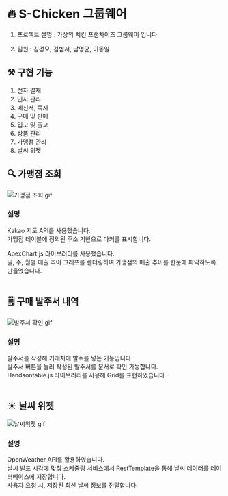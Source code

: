 # 🔥 S-Chicken 그룹웨어

1. 프로젝트 설명 : 가상의 치킨 프랜차이즈 그룹웨어 입니다.

2. 팀원 : 김경모, 김범서, 남명균, 이동일
   
## ⚒️ 구현 기능

1. 전자 결재
2. 인사 관리
3. 메신저, 쪽지
4. 구매 및 판매
5. 입고 및 출고
6. 상품 관리
7. 가맹점 관리
8. 날씨 위젯

## 🔍 가맹점 조회

![가맹점 조회 gif](https://github.com/devkgm/project-schicken/assets/150644571/c33a2a29-e876-412d-9406-ee7e004f34dc)
### 설명
Kakao 지도 API를 사용했습니다. <br>
가맹점 테이블에 정의된 주소 기반으로 마커를 표시합니다.

ApexChart.js 라이브러리를 사용했습니다. <br>
일, 주, 월별 매출 추이 그래프를 렌더링하여 가맹점의 매출 추이를 한눈에 파악하도록 만들었습니다.<br>
<br>
## 🗒️ 구매 발주서 내역

![발주서 확인 gif](https://github.com/devkgm/project-schicken/assets/150644571/b7d501cc-c91f-4c45-821c-5e628c929fbe)
### 설명
발주서를 작성해 거래처에 발주를 넣는 기능입니다. <br>
발주서 버튼을 눌러 작성된 발주서를 문서로 확인 가능합니다. <br>
Handsontable.js 라이브러리를 사용해 Grid를 표현하였습니다. <br>
<br>
## ☀️ 날씨 위젯

![날씨위젯 gif](https://github.com/devkgm/project-schicken/assets/150644571/94f6ddfe-b981-4812-a2f9-02c10b579d14)
### 설명
OpenWeather API를 활용하였습니다.<br>
날씨 발표 시각에 맞춰 스케줄링 서비스에서 RestTemplate을 통해 날씨 데이터를 데이터베이스에 저장합니다. <br>
사용자 요청 시, 저장된 최신 날씨 정보를 전달합니다.<br>
